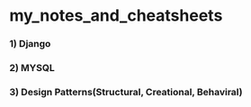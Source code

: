 # my_notes_and_cheatsheets
### 1) Django
### 2) MYSQL
### 3) Design Patterns(Structural, Creational, Behaviral)
